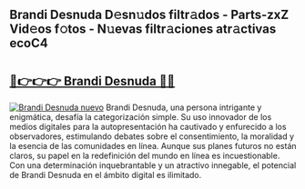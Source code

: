 ## Brandi Desnuda D𝚎sn𝚞dos filtr𝚊dos - Parts-zxZ Vid𝚎os f𝚘tos - N𝚞evas filtr𝚊ciones atr𝚊ctivas ecoC4

# <h2><a href="http://mb6soo.tromn.icu/?c=Brandi+Desnuda">🔗👉👉👉 Brandi Desnuda 🔗🔗</a></h2>

[![Brandi Desnuda nuevo](https://i.imgur.com/pEAQMta.gif)](http://mb6soo.tromn.icu/?c=Brandi+Desnuda)
Brandi Desnuda, una persona intrigante y enigmática, desafía la categorización simple. Su uso innovador de los medios digitales para la autopresentación ha cautivado y enfurecido a los observadores, estimulando debates sobre el consentimiento, la moralidad y la esencia de las comunidades en línea. Aunque sus planes futuros no están claros, su papel en la redefinición del mundo en línea es incuestionable. Con una determinación inquebrantable y un atractivo innegable, el potencial de Brandi Desnuda en el ámbito digital es ilimitado.
